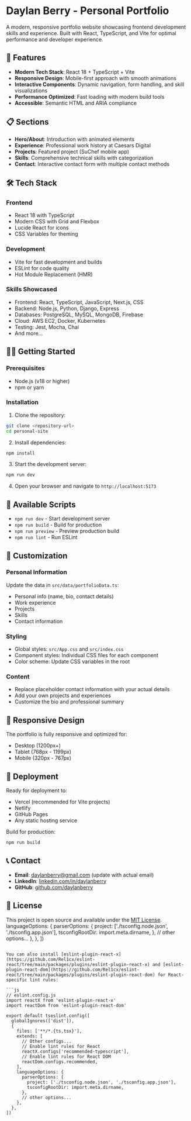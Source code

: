 # Daylan Berry - Personal Portfolio

A modern, responsive portfolio website showcasing frontend development skills and experience. Built with React, TypeScript, and Vite for optimal performance and developer experience.

## 🚀 Features

- **Modern Tech Stack**: React 18 + TypeScript + Vite
- **Responsive Design**: Mobile-first approach with smooth animations
- **Interactive Components**: Dynamic navigation, form handling, and skill visualizations
- **Performance Optimized**: Fast loading with modern build tools
- **Accessible**: Semantic HTML and ARIA compliance

## 📋 Sections

- **Hero/About**: Introduction with animated elements
- **Experience**: Professional work history at Caesars Digital
- **Projects**: Featured project (SuChef mobile app)
- **Skills**: Comprehensive technical skills with categorization
- **Contact**: Interactive contact form with multiple contact methods

## 🛠️ Tech Stack

### Frontend

- React 18 with TypeScript
- Modern CSS with Grid and Flexbox
- Lucide React for icons
- CSS Variables for theming

### Development

- Vite for fast development and builds
- ESLint for code quality
- Hot Module Replacement (HMR)

### Skills Showcased

- Frontend: React, TypeScript, JavaScript, Next.js, CSS
- Backend: Node.js, Python, Django, Express
- Databases: PostgreSQL, MySQL, MongoDB, Firebase
- Cloud: AWS EC2, Docker, Kubernetes
- Testing: Jest, Mocha, Chai
- And more...

## 🏃‍♂️ Getting Started

### Prerequisites

- Node.js (v18 or higher)
- npm or yarn

### Installation

1. Clone the repository:

```bash
git clone <repository-url>
cd personal-site
```

2. Install dependencies:

```bash
npm install
```

3. Start the development server:

```bash
npm run dev
```

4. Open your browser and navigate to `http://localhost:5173`

## 📜 Available Scripts

- `npm run dev` - Start development server
- `npm run build` - Build for production
- `npm run preview` - Preview production build
- `npm run lint` - Run ESLint

## 🎨 Customization

### Personal Information

Update the data in `src/data/portfolioData.ts`:

- Personal info (name, bio, contact details)
- Work experience
- Projects
- Skills
- Contact information

### Styling

- Global styles: `src/App.css` and `src/index.css`
- Component styles: Individual CSS files for each component
- Color scheme: Update CSS variables in the root

### Content

- Replace placeholder contact information with your actual details
- Add your own projects and experiences
- Customize the bio and professional summary

## 📱 Responsive Design

The portfolio is fully responsive and optimized for:

- Desktop (1200px+)
- Tablet (768px - 1199px)
- Mobile (320px - 767px)

## 🚀 Deployment

Ready for deployment to:

- Vercel (recommended for Vite projects)
- Netlify
- GitHub Pages
- Any static hosting service

Build for production:

```bash
npm run build
```

## 📞 Contact

- **Email**: daylanberry@gmail.com (update with actual email)
- **LinkedIn**: [linkedin.com/in/daylanberry](https://linkedin.com/in/daylanberry)
- **GitHub**: [github.com/daylanberry](https://github.com/daylanberry)

## 📄 License

This project is open source and available under the [MIT License](LICENSE).
languageOptions: {
parserOptions: {
project: ['./tsconfig.node.json', './tsconfig.app.json'],
tsconfigRootDir: import.meta.dirname,
},
// other options...
},
},
])

````

You can also install [eslint-plugin-react-x](https://github.com/Rel1cx/eslint-react/tree/main/packages/plugins/eslint-plugin-react-x) and [eslint-plugin-react-dom](https://github.com/Rel1cx/eslint-react/tree/main/packages/plugins/eslint-plugin-react-dom) for React-specific lint rules:

```js
// eslint.config.js
import reactX from 'eslint-plugin-react-x'
import reactDom from 'eslint-plugin-react-dom'

export default tseslint.config([
  globalIgnores(['dist']),
  {
    files: ['**/*.{ts,tsx}'],
    extends: [
      // Other configs...
      // Enable lint rules for React
      reactX.configs['recommended-typescript'],
      // Enable lint rules for React DOM
      reactDom.configs.recommended,
    ],
    languageOptions: {
      parserOptions: {
        project: ['./tsconfig.node.json', './tsconfig.app.json'],
        tsconfigRootDir: import.meta.dirname,
      },
      // other options...
    },
  },
])
````
